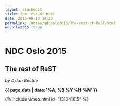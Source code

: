 ```yaml
---
layout: stackedit
title: The rest of ReST
date: 2015-06-19 10:20
permalink: /notes/ndcoslo2015/The-rest-of-ReST.html
ndcoslo2015: true
---
```


# NDC Oslo 2015

## The rest of ReST
*by Dylan Beattie*

**{{ page.date | date: '%A, %B %Y %H:%M' }}**

{% include vimeo.html id="131641615" %}